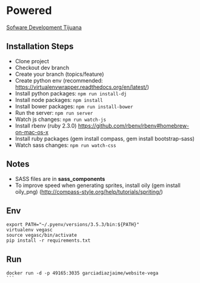 # Powered
[Sofware Development Tijuana](https://mintitmedia.com/)

Installation Steps
------

* Clone project
* Checkout dev branch
* Create your branch (topics/feature)
* Create python env (recommended: https://virtualenvwrapper.readthedocs.org/en/latest/)
* Install python packages: `npm run install-dj`
* Install node packages: `npm install`
* Install bower packages: `npm run install-bower`
* Run the server: `npm run server`
* Watch js changes: `npm run watch-js`
* Install rbenv (ruby 2.3.0) https://github.com/rbenv/rbenv#homebrew-on-mac-os-x
* Install ruby packages (gem install compass, gem install bootstrap-sass)
* Watch sass changes: `npm run watch-css`

Notes
------

* SASS files are in **sass_components**
* To improve speed when generating sprites, install oily (gem install oily_png) (http://compass-style.org/help/tutorials/spriting/)


## Env
```
export PATH="~/.pyenv/versions/3.5.3/bin:${PATH}"
virtualenv vegasc
source vegasc/bin/activate
pip install -r requirements.txt
```

## Run
````
docker run -d -p 49165:3035 garciadiazjaime/website-vega
```
